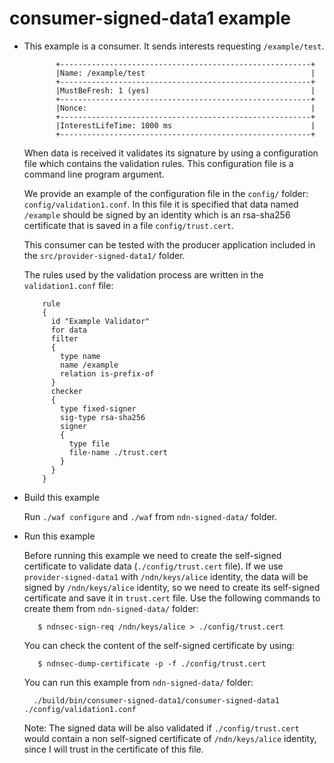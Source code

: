 consumer-signed-data1 example
=============================


- This example is a consumer. It sends interests requesting `/example/test`. 

             +--------------------------------------------------------+
             |Name: /example/test                                     |
             +--------------------------------------------------------+
             |MustBeFresh: 1 (yes)                                    |
             +--------------------------------------------------------+
             |Nonce:                                                  |
             +--------------------------------------------------------+
             |InterestLifeTime: 1000 ms                               |
             +--------------------------------------------------------+


  When data is received it validates its signature by using a configuration
  file which contains the validation rules. This configuration file is
  a command line program argument. 

  We provide an example of the configuration file in the `config/` folder: 
  `config/validation1.conf`. In this file it
  is specified that data named `/example` should be signed by an identity which 
  is an rsa-sha256 certificate that is saved in a file `config/trust.cert`.

  This consumer can be tested with the producer application included in the 
  `src/provider-signed-data1/` folder. 

  The rules used by
  the validation process are written in the `validation1.conf` file:

          rule
          {
            id "Example Validator"
            for data
            filter
            {
              type name
              name /example
              relation is-prefix-of
            }
            checker
            {
              type fixed-signer
              sig-type rsa-sha256
              signer
              {
                type file
                file-name ./trust.cert
              }
            }
          }


- Build this example

    Run `./waf configure` and `./waf` from `ndn-signed-data/` folder. 

- Run this example

    Before running this example we need to create the self-signed certificate to
    validate data (`./config/trust.cert` file). 
    If we use `provider-signed-data1` with `/ndn/keys/alice` identity, the data will
    be signed by `/ndn/keys/alice` identity, so we need to create 
    its self-signed certificate and save it in `trust.cert` file. Use
    the following commands to create them from `ndn-signed-data/` folder:

         $ ndnsec-sign-req /ndn/keys/alice > ./config/trust.cert
 
    You can check the content of the self-signed certificate by using:

         $ ndnsec-dump-certificate -p -f ./config/trust.cert

    You can run this example from `ndn-signed-data/` folder:

        ./build/bin/consumer-signed-data1/consumer-signed-data1 ./config/validation1.conf


    Note: The signed data will be also validated if `./config/trust.cert` would
          contain a non self-signed certificate of `/ndn/keys/alice` identity, 
          since I will trust in the certificate of this file.
